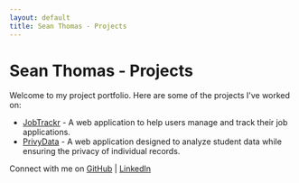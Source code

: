 ```yaml
---
layout: default
title: Sean Thomas - Projects
---
```


# Sean Thomas - Projects

Welcome to my project portfolio. Here are some of the projects I've worked on:

- [JobTrackr](projects/jobtrackr.md) - A web application to help users manage and track their job applications.
- [PrivyData](projects/privydata.md) - A web application designed to analyze student data while ensuring the privacy of individual records.

Connect with me on [GitHub](https://github.com/SeanCThomas0) | [LinkedIn](https://linkedin.com/in/sean-thomas-2002)
